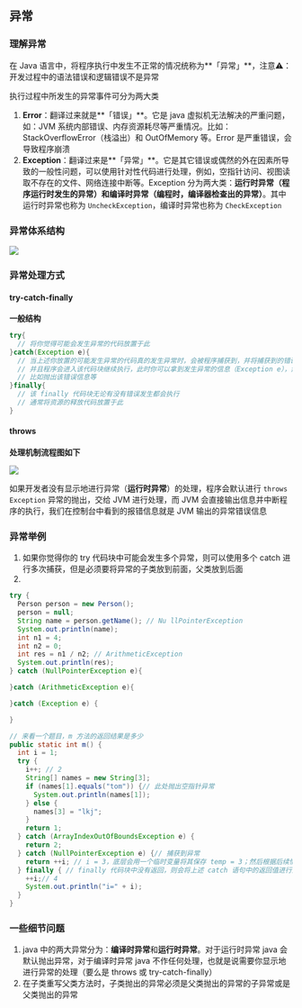 ## 异常

### 理解异常

在 Java 语言中，将程序执行中发生不正常的情况统称为**「异常」**，注意⚠️：开发过程中的语法错误和逻辑错误不是异常

执行过程中所发生的异常事件可分为两大类

1. **Error**：翻译过来就是**「错误」**。它是 java 虚拟机无法解决的严重问题，如：JVM 系统内部错误、内存资源耗尽等严重情况。比如：StackOverflowError（栈溢出）和 OutOfMemory 等。Error 是严重错误，会导致程序崩溃
2. **Exception**：翻译过来是**「异常」**。它是其它错误或偶然的外在因素所导致的一般性问题，可以使用针对性代码进行处理，例如，空指针访问、视图读取不存在的文件、网络连接中断等。Exception 分为两大类：**运行时异常（程序运行时发生的异常）**和**编译时异常（编程时，编译器检查出的异常）**。其中运行时异常也称为 `UncheckException`，编译时异常也称为 `CheckException`

### 异常体系结构

![](https://cdn.jsdelivr.net/gh/liukj98/image-hosting@master/Java学习图片资源/image-20211009205832672.2vneord6et00.png)

### 异常处理方式

#### try-catch-finally

**一般结构**

```java
try{
  // 将你觉得可能会发生异常的代码放置于此
}catch(Exception e){
  // 当上述你放置的可能发生异常的代码真的发生异常时，会被程序捕获到，并将捕获到的错误封装成一个 Exception 对象
  // 并且程序会进入该代码块继续执行，此时你可以拿到发生异常的信息（Exception e），然后继续你自己的业务逻辑
  // 比如抛出该错误信息等
}finally{
  // 该 finally 代码块无论有没有错误发生都会执行
  // 通常将资源的释放代码放置于此
}
```

#### throws

**处理机制流程图如下**

![](https://cdn.jsdelivr.net/gh/liukj98/image-hosting@master/Java学习图片资源/image-20211008171334602.3m83176dia80.png)

如果开发者没有显示地进行异常（**运行时异常**）的处理，程序会默认进行 `throws Exception` 异常的抛出，交给 JVM 进行处理，而 JVM 会直接输出信息并中断程序的执行，我们在控制台中看到的报错信息就是 JVM 输出的异常错误信息

### 异常举例

1. 如果你觉得你的 try 代码块中可能会发生多个异常，则可以使用多个 catch 进行多次捕获，但是必须要将异常的子类放到前面，父类放到后面
2. 

```java
try {
  Person person = new Person();
  person = null;
  String name = person.getName(); // Nu llPointerException
  System.out.println(name);
  int n1 = 4;
  int n2 = 0;
  int res = n1 / n2; // ArithmeticException
  System.out.println(res);
} catch (NullPointerException e){

}catch (ArithmeticException e){

}catch (Exception e) {

}

// 来看一个题目，m 方法的返回结果是多少
public static int m() {
  int i = 1;
  try {
    i++; // 2
    String[] names = new String[3];
    if (names[1].equals("tom")) {// 此处抛出空指针异常
      System.out.println(names[1]);
    } else {
      names[3] = "lkj";
    }
    return 1;
  } catch (ArrayIndexOutOfBoundsException e) {
    return 2;
  } catch (NullPointerException e) {// 捕获到异常
    return ++i; // i = 3，底层会用一个临时变量将其保存 temp = 3；然后根据后续情况决定是否返回该临时变量
  } finally { // finally 代码块中没有返回，则会将上述 catch 语句中的返回值进行返回
    ++i;// 4
    System.out.println("i=" + i);
  }
}

```

### 一些细节问题

1. java 中的两大异常分为：**编译时异常**和**运行时异常**。对于运行时异常 java 会默认抛出异常，对于编译时异常 java 不作任何处理，也就是说需要你显示地进行异常的处理（要么是 throws 或 try-catch-finally）
2. 在子类重写父类方法时，子类抛出的异常必须是父类抛出的异常的子异常或是父类抛出的异常
